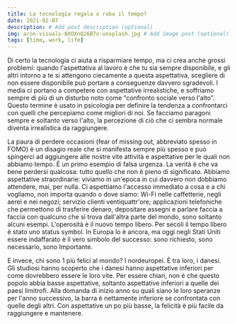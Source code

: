 ```yaml
---
title: La tecnologia regala o ruba il tempo?
date: 2021-02-07
description: # Add post description (optional)
img: aron-visuals-BXOXnQ26B7o-unsplash.jpg # Add image post (optional)
tags: [time, work, life]
---
```



Di certo la tecnologia ci aiuta a risparmiare tempo, ma ci crea anche grossi problemi: quando l'aspettativa al lavoro è che tu sia sempre disponibile, e gli altri intorno a te si attengono ciecamente a questa aspettativa, scegliere di non essere disponibile può portare a conseguenze davvero sgradevoli.
I media ci portano a competere con aspettative irrealistiche, e soffriamo sempre di più di un disturbo noto come “confronto sociale verso l'alto”. Questo termine è usato in psicologia per definire la tendenza a confrontarci con quelli che percepiamo come migliori di noi. Se facciamo paragoni sempre e soltanto verso l'alto, la percezione di ciò che ci sembra normale diventa irrealistica da raggiungere.

La paura di perdere occasioni (fear of missing out, abbreviato spesso in FOMO) è un disagio reale che si manifesta sempre più spesso e può spingerci ad aggiungere alle nostre vite attività e aspettative per le quali non abbiamo tempo. È un primo esempio di falsa urgenza. La verità è che va bene perdersi qualcosa: tutto quello che non è pieno di significato.
Abbiamo aspettative straordinarie: viviamo in un'epoca in cui davvero non dobbiamo attendere, mai, per nulla. Ci aspettiamo l'accesso immediato a cosa e a chi vogliamo, non importa quando o dove siamo: Wi-Fi nelle caffetterie, negli aerei e nei negozi; servizio clienti ventiquattr'ore; applicazioni telefoniche che permettono di trasferire denaro, depositare assegni e parlare faccia a faccia con qualcuno che si trova dall'altra parte del mondo, sono soltanto alcuni esempi. L'operosità è il nuovo tempo libero. Per secoli il tempo libero è stato uno status symbol. In Europa lo è ancora, ma oggi negli Stati Uniti essere indaffarato è il vero simbolo del successo: sono richiesto, sono necessario, sono Importante.

E invece, chi sono 1 più felici al mondo? I nordeuropei. È tra loro, i danesi. Gli studiosi hanno scoperto che i danesi hanno aspettative inferiori per come dovrebbero essere le loro vite.
Per essere chiari, non è che questo popolo abbia basse aspettative, soltanto aspettative inferiori a quelle dei paesi limitrofi. Alla domanda di inizio anno su quali siano le loro speranze per l'anno successivo, la barra è nettamente inferiore se confrontata con quelle degli altri. Con aspettative un po più basse, la felicità è più facile da raggiungere e mantenere.